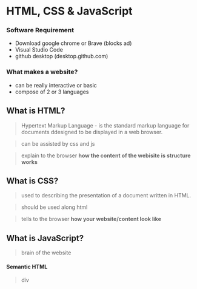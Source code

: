 # HTML, CSS & JavaScript

### Software Requirement

- Download google chrome or Brave (blocks ad)
- Visual Studio Code
- github desktop (desktop.github.com)

### What makes a website?

- can be really interactive or basic
- compose of 2 or 3 languages

## What is HTML?

> Hypertext Markup Language - is the standard markup language for documents ddesigned to be displayed in a web browser.

> can be assisted by css and js

> explain to the browser **how the content of the webisite is structure works**

## What is CSS?

> used to describing the presentation of a document written in HTML.

> should be used along html

> tells to the browser **how your website/content look like**

## What is JavaScript?

> brain of the website

#### Semantic HTML

> div
